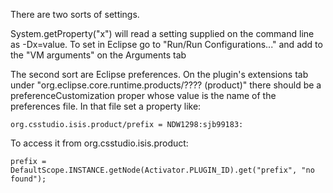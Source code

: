 There are two sorts of settings. 

System.getProperty("x") will read a setting supplied on the command line as -Dx=value. To set in Eclipse go to "Run/Run Configurations..." and add to the "VM arguments" on the Arguments tab

The second sort are Eclipse preferences. On the plugin's extensions tab under "org.eclipse.core.runtime.products/???? (product)" there should be a preferenceCustomization proper whose value is the name of the preferences file. In that file set a property like:

```
org.csstudio.isis.product/prefix = NDW1298:sjb99183:
```

To access it from org.csstudio.isis.product:

```
prefix = DefaultScope.INSTANCE.getNode(Activator.PLUGIN_ID).get("prefix", "no found");
```
